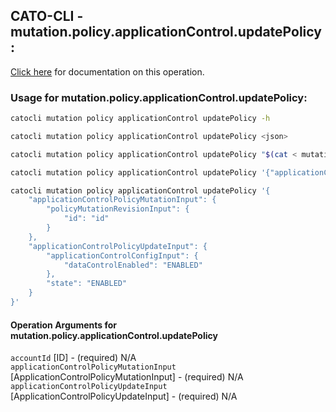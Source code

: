 
## CATO-CLI - mutation.policy.applicationControl.updatePolicy:
[Click here](https://api.catonetworks.com/documentation/#mutation-mutation.policy.applicationControl.updatePolicy) for documentation on this operation.

### Usage for mutation.policy.applicationControl.updatePolicy:

```bash
catocli mutation policy applicationControl updatePolicy -h

catocli mutation policy applicationControl updatePolicy <json>

catocli mutation policy applicationControl updatePolicy "$(cat < mutation.policy.applicationControl.updatePolicy.json)"

catocli mutation policy applicationControl updatePolicy '{"applicationControlPolicyMutationInput":{"policyMutationRevisionInput":{"id":"id"}},"applicationControlPolicyUpdateInput":{"applicationControlConfigInput":{"dataControlEnabled":"ENABLED"},"state":"ENABLED"}}'

catocli mutation policy applicationControl updatePolicy '{
    "applicationControlPolicyMutationInput": {
        "policyMutationRevisionInput": {
            "id": "id"
        }
    },
    "applicationControlPolicyUpdateInput": {
        "applicationControlConfigInput": {
            "dataControlEnabled": "ENABLED"
        },
        "state": "ENABLED"
    }
}'
```

#### Operation Arguments for mutation.policy.applicationControl.updatePolicy ####

`accountId` [ID] - (required) N/A    
`applicationControlPolicyMutationInput` [ApplicationControlPolicyMutationInput] - (required) N/A    
`applicationControlPolicyUpdateInput` [ApplicationControlPolicyUpdateInput] - (required) N/A    
